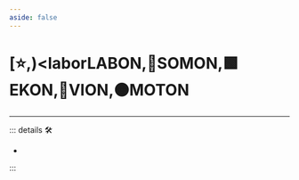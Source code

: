 ```yaml
---
aside: false
---
```

# [⭐,)<laborLABON</labor>,🔷<soma>SOMON</soma>,🟩<ekos>EKON</ekos>,🔻<via>VION</via>,🟠<motor>MOTON</motor>

---

<!-- =================================================== -->
<!-- =================================================== -->
<!-- =================================================== -->
<!-- =================================================== -->
<!-- =================================================== -->
::: details 🛠

-

:::